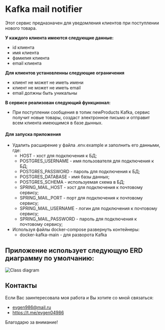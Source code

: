 # Kafka mail notifier

Этот сервис предназначен для уведомления клиентов при поступлении нового товара.


**У каждого клиента имеются следующие данные:**
* id клиента
* имя клиента
* фамилия клиента
* email клиента

**Для клиентов установленны следующие ограничения**
* клиент не может не иметь имени
* клиент не может не иметь email 
* email должны быть уникальны

**В сервисе реализован следующий функционал:**

* При поступлении сообщения в топик newProducts Kafka, сервис получит новые товары, создаст электронное письмо и отправит всем клиента имеющимся в базе дынных.

#### Для запуска приложения
* Удалить расширение у файла .env.example и заполнить его данными, где:
  + HOST - хост для подключения к БД;
  + POSTGRES_USERNAME - имя пользователя для подключения к БД;
  + POSTGRES_PASSWORD - пароль для подключения к БД;
  + POSTGRES_DATABASE - имя базы данных;
  + POSTGRES_SCHEMA - используемая схема в БД;
  + SPRING_MAIL_HOST - хост для подключения к почтовому сервису;
  + SPRING_MAIL_PORT - порт для подключения к почтовому сервису;
  + SPRING_MAIL_USERNAME - логин для подключения к почтовому сервису;
  + SPRING_MAIL_PASSWORD - пароль для подключения к почтовому сервису;
* Используя файлы docker-compose развернуть контейнеры:
  + docker-kafka-main - для разворота Kafka


## Приложение использует следующую ERD диаграмму по умолчанию:

![Class diagram](/docs/t_client.png)


## Контакты

Если Вас заинтересовала моя работа и Вы хотите со мной связаться:
* evgen986@mail.ru
* https://t.me/evgen04986

Благодарю за внимание!